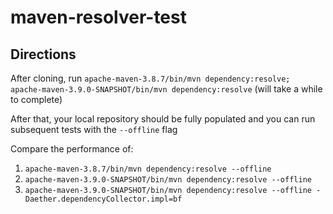 # maven-resolver-test

## Directions

After cloning, run `apache-maven-3.8.7/bin/mvn dependency:resolve; apache-maven-3.9.0-SNAPSHOT/bin/mvn dependency:resolve`  (will take a while to complete)

After that, your local repository should be fully populated and you can run subsequent tests with the `--offline` flag

Compare the performance of:

1. `apache-maven-3.8.7/bin/mvn dependency:resolve --offline`
2. `apache-maven-3.9.0-SNAPSHOT/bin/mvn dependency:resolve --offline`
3. `apache-maven-3.9.0-SNAPSHOT/bin/mvn dependency:resolve --offline -Daether.dependencyCollector.impl=bf`
